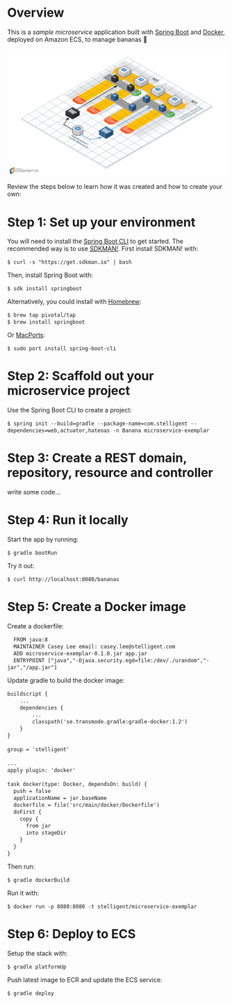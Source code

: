 # Overview
This is a *sample microservice* application built with [Spring Boot](http://projects.spring.io/spring-boot/) and [Docker](https://www.docker.com/), deployed on Amazon ECS, to manage bananas :banana:

![Architecture Diagram](architecture.png)

Review the steps below to learn how it was created and how to create your own:

# Step 1: Set up your environment

You will need to install the [Spring Boot CLI](http://docs.spring.io/spring-boot/docs/current/reference/htmlsingle/#getting-started-installing-the-cli) to get started.  The recommended way is to use [SDKMAN!](http://sdkman.io/index.html).  First install SDKMAN! with:

```
$ curl -s "https://get.sdkman.io" | bash
```

Then, install Spring Boot with:

```
$ sdk install springboot
```

Alternatively, you could install with [Homebrew](http://brew.sh/):

```
$ brew tap pivotal/tap
$ brew install springboot
```

Or [MacPorts](http://www.macports.org/):

```
$ sudo port install spring-boot-cli
```

# Step 2: Scaffold out your microservice project

Use the Spring Boot CLI to create a project:

```
$ spring init --build=gradle --package-name=com.stelligent --dependencies=web,actuator,hateoas -n Banana microservice-exemplar
```

# Step 3: Create a REST domain, repository, resource and controller

write some code...


# Step 4: Run it locally

Start the app by running:

```
$ gradle bootRun
``` 

Try it out:

```
$ curl http://localhost:8080/bananas
```


# Step 5: Create a Docker image

Create a dockerfile:

```
  FROM java:8
  MAINTAINER Casey Lee email: casey.lee@stelligent.com
  ADD microservice-exemplar-0.1.0.jar app.jar
  ENTRYPOINT ["java","-Djava.security.egd=file:/dev/./urandom","-jar","/app.jar"]
```

Update gradle to build the docker image:

```
buildscript {
    ...
    dependencies {
        ...
        classpath('se.transmode.gradle:gradle-docker:1.2')
    }
}

group = 'stelligent'

...
apply plugin: 'docker'

task docker(type: Docker, dependsOn: build) {
  push = false
  applicationName = jar.baseName
  dockerfile = file('src/main/docker/Dockerfile')
  doFirst {
    copy {
      from jar
      into stageDir
    }
  }
}
```

Then run:

```
$ gradle dockerBuild
```
 

Run it with:

```
$ docker run -p 8080:8080 -t stelligent/microservice-exemplar
```

# Step 6: Deploy to ECS

Setup the stack with:

```
$ gradle platformUp
```

Push latest image to ECR and update the ECS service:
```
$ gradle deploy
```

